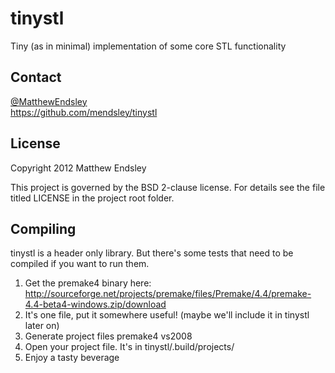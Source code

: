 tinystl
=======
Tiny (as in minimal) implementation of some core STL functionality

Contact
-------
[@MatthewEndsley](https://twitter.com/#!/MatthewEndsley)  
<https://github.com/mendsley/tinystl>

License
-------
Copyright 2012 Matthew Endsley

This project is governed by the BSD 2-clause license. For details see the file
titled LICENSE in the project root folder.

Compiling
---------
tinystl is a header only library. But there's some tests that need to be compiled if you want to run them.

1. Get the premake4 binary here: <http://sourceforge.net/projects/premake/files/Premake/4.4/premake-4.4-beta4-windows.zip/download>
2. It's one file, put it somewhere useful! (maybe we'll include it in tinystl later on)
3. Generate project files
		premake4 vs2008
4. Open your project file. It's in tinystl/.build/projects/
5. Enjoy a tasty beverage
